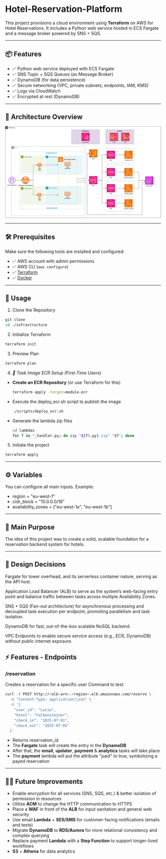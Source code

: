 # Hotel-Reservation-Platform

This project provisions a cloud environment using **Terraform** on AWS for Hotel Reservations. It includes a Python web service hosted in ECS Fargate and a message broker powered by SNS + SQS.

---

## 📦 Features

- ✅ Python web service deployed with ECS Fargate
- ✅ SNS Topic + SQS Queues (as Message Broker)
- ✅ DynamoDB (for data persistence)
- ✅ Secure networking (VPC, private subnets, endpoints, IAM, KMS)
- ✅ Logs via CloudWatch
- ✅ Encrypted at rest (DynamoDB)

---

## 🧱 Architecture Overview

![Architecture Diagram](./assets/diagram.jpg)

---

## 🛠️ Prerequisites

Make sure the following tools are installed and configured:

- ✅ AWS account with admin permissions
- ✅ AWS CLI (`aws configure`)
- ✅ [Terraform](https://www.terraform.io/downloads)
- ✅ [Docker](https://docs.docker.com/get-docker/)

---

## 🚀 Usage

1. Clone the Repository
```bash
git clone
cd ./infrastructure
```

2. Initialize Terraform
```bash
terraform init
```
3. Preview Plan
```bash
terraform plan
```
4.  *🔐 Task Image ECR Setup (First-Time Users)*
- **Create an ECR Repository** (or use Terraform for this)
    ```bash
    terraform apply -target=module.ecr
    ```
- Execute the deploy_ecr.sh script to publish the image
    ```bash
    ./scripts/deploy_ecr.sh
    ```
- Generate the lambda zip files
    ```bash
  cd lambdas
  for f in *_handler.py; do zip "${f%.py}.zip" "$f"; done
    ```
5. Initiate the project
```bash
terraform apply
```

---
## ⚙️ Variables

You can configure all main inputs. Example:

- region           = "eu-west-1"
- cidr_block       = "10.0.0.0/16"
- availability_zones = ["eu-west-1a", "eu-west-1b"]
---
## 🎯 Main Purpose

The idea of this project was to create a solid, scalable foundation for a reservation backend system for hotels.

---
## 🧠 Design Decisions

Fargate for lower overhead, and its serverless container nature, serving as the API host.

Application Load Balancer (ALB) to serve as the system’s web-facing entry point and balance traffic between tasks across multiple Availability Zones.

SNS + SQS (Fan-out architecture) for asynchronous processing and decoupled task execution per endpoint, promoting parallelism and task isolation.

DynamoDB for fast, out-of-the-box scalable NoSQL backend.

VPC Endpoints to enable secure service access (e.g., ECR, DynamoDB) without public internet exposure.


## ⚡️ Features - Endpoints

### /reservation 

Creates a reservation for a specific user
Command to test:
```bash
curl -X POST http://<alb-arn>.<region>.elb.amazonaws.com/reserve \
  -H "Content-Type: application/json" \
  -d '{
    "user_id": "Lucio",
    "hotel": "Falkensteiner",
    "check_in": "2025-07-01",
    "check_out": "2025-07-05"
  }'
  ```
- Returns reservation_id
- The **Fargate** task will create the entry in the **DynamoDB**
- After that, the **email**, **updater**, **payment** & **analytics** tasks will take place
- The **payment** lambda will put the attribute "paid" to true, symbolizing a payed reservation


---
## 🧑‍💻 Future Improvements

- Enable encryption for all services (SNS, SQS, etc.) & better isolation of permission in resources
- Utilize **ACM** to change the HTTP communication to HTTPS
- Place a **WAF** in front of the **ALB** for input sanitation and general web security
- Use email **Lambda** + **SES/SMS** for customer-facing notifications (emails and texts)
- Migrate **DynamoDB** to **RDS/Aurora** for more relational consistency and complex querying
- Replace payment **Lambda** with a **Step Function** to support longer-lived workflows
- **S3** + **Athena** for data analytics